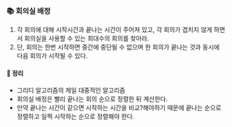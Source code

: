 ### 📚 회의실 배정
1. 각 회의에 대해 시작시간과 끝나는 시간이 주어져 있고, 각 회의가 겹치지 않게 하면서 회의실을 사용할 수 있는 최대수의 회의를 찾아라.
2. 단, 회의는 한번 시작하면 중간에 중단될 수 없으며 한 회의가 끝나는 것과 동시에 다음 회의가 시작될 수 있다.

#### 🎯 정리
- 그리디 알고리즘의 제일 대중적인 알고리즘
- 회의실 배정은 빨리 끝나는 회의 순으로 정렬한 뒤 계산한다.
- 만약 끝나는 시간이 같으면 시작하는 시간을 비교?해야하기 때문에 끝나는 순으로 정렬하고 일찍 시작하는 순으로 정렬해야 한다.
